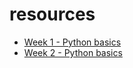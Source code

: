 # resources

- [Week 1 - Python basics](python_basics/README.md)
- [Week 2 - Python basics](https://github.com/ProjectBasedLearning/resources/blob/master/Python_basics2.md)
